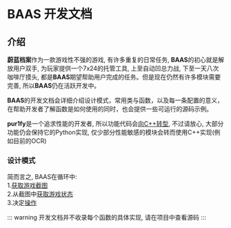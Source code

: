 # BAAS 开发文档

## 介绍
**蔚蓝档案**作为一款游戏性不强的游戏, 有许多重复的日常任务, **BAAS**的初心就是解放用户双手, 为玩家提供一个7x24的托管工具, 上至自动凹总力战, 下至一天八次咖啡厅摸头, 都是**BAAS**期望帮助用户完成的任务。但是现在仍然有许多模块需要完善, 所以**BAAS**仍在活跃开发中。

**BAAS**的开发文档会详细介绍设计模式，常用类与函数，以及每一条配置的意义，在帮助开发者了解函数是如何使用的同时，也会提供一些可运行的源码示例。

**pur1fy**是一个追求性能的开发者, 所以功能代码会[向C++转型](/develop_doc/script/BAAS_cpp), 不过请放心, 大部分功能仍会保持它的Python实现, 仅少部分性能敏感的模块会转而使用C++实现(例如目前的OCR)

### 设计模式
简而言之, BAAS在循环中:
<br>
1.[获取游戏截图](/develop_doc/script/screenshot.md)
<br>
2.从截图中[获取游戏状态](/develop_doc/script/game_feature.md)
<br>
3.决定[操作](/develop_doc/script/control.md)


::: warning
开发文档并不收录每个函数的具体实现, 请在项目中查看源码
:::
